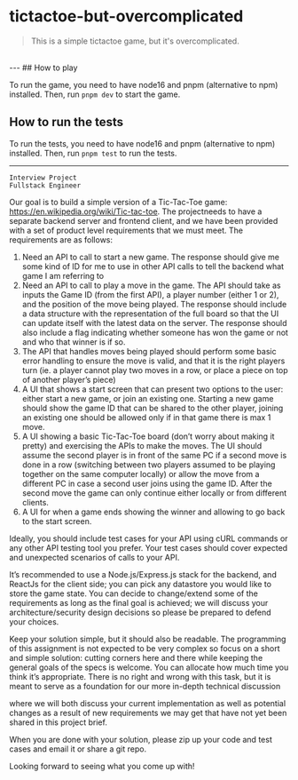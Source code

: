 # tictactoe-but-overcomplicated

>This is a simple tictactoe game, but it's overcomplicated.
<br>
---
## How to play

To run the game, you need to have node16 and pnpm (alternative to npm) installed. Then, run `pnpm dev` to start the game.

## How to run the tests
To run the tests, you need to have node16 and pnpm (alternative to npm) installed. Then, run `pnpm test` to run the tests.

---

```
Interview Project
Fullstack Engineer
```
Our goal is to build a simple version of a Tic-Tac-Toe game:
https://en.wikipedia.org/wiki/Tic-tac-toe. The projectneeds to have a separate backend
server and frontend client, and we have been provided with a set of product level
requirements that we must meet. The requirements are as follows:

1. Need an API to call to start a new game. The response should give me some kind of
    ID for me to use in other API calls to tell the backend what game I am referring to
2. Need an API to call to play a move in the game. The API should take as inputs the
    Game ID (from the first API), a player number (either 1 or 2), and the position of the
    move being played. The response should include a data structure with the
    representation of the full board so that the UI can update itself with the latest data on
    the server. The response should also include a flag indicating whether someone has
    won the game or not and who that winner is if so.
3. The API that handles moves being played should perform some basic error handling
    to ensure the move is valid, and that it is the right players turn (ie. a player cannot
    play two moves in a row, or place a piece on top of another player’s piece)
4. A UI that shows a start screen that can present two options to the user: either start a
    new game, or join an existing one. Starting a new game should show the game ID
    that can be shared to the other player, joining an existing one should be allowed only
    if in that game there is max 1 move.
5. A UI showing a basic Tic-Tac-Toe board (don’t worry about making it pretty) and
    exercising the APIs to make the moves. The UI should assume the second player is
    in front of the same PC if a second move is done in a row (switching between two
    players assumed to be playing together on the same computer locally) or allow the
    move from a different PC in case a second user joins using the game ID. After the
    second move the game can only continue either locally or from different clients.
6. A UI for when a game ends showing the winner and allowing to go back to the start
    screen.

Ideally, you should include test cases for your API using cURL commands or any other API
testing tool you prefer. Your test cases should cover expected and unexpected scenarios of
calls to your API.

It’s recommended to use a Node.js/Express.js stack for the backend, and ReactJs for the
client side; you can pick any datastore you would like to store the game state. You can
decide to change/extend some of the requirements as long as the final goal is achieved; we
will discuss your architecture/security design decisions so please be prepared to defend your
choices.

Keep your solution simple, but it should also be readable. The programming of this
assignment is not expected to be very complex so focus on a short and simple solution:
cutting corners here and there while keeping the general goals of the specs is welcome. You
can allocate how much time you think it’s appropriate. There is no right and wrong with this
task, but it is meant to serve as a foundation for our more in-depth technical discussion


where we will both discuss your current implementation as well as potential changes as a
result of new requirements we may get that have not yet been shared in this project brief.

When you are done with your solution, please zip up your code and test cases and email it
or share a git repo.

Looking forward to seeing what you come up with!


